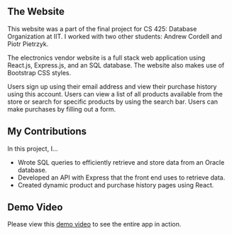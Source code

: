 ## The Website

This website was a part of the final project for CS 425: Database Organization at IIT. I worked with two other students: Andrew Cordell and Piotr Pietrzyk.

The electronics vendor website is a full stack web application using React.js, Express.js, and an SQL database. The website also makes use of Bootstrap CSS styles.

Users sign up using their email address and view their purchase history using this account. Users can view a list of all products available from the store or search for specific products by using the search bar. Users can make purchases by filling out a form.


## My Contributions
In this project, I...
- Wrote SQL queries to efficiently retrieve and store data from an Oracle database.
- Developed an API with Express that the front end uses to retrieve data.
- Created dynamic product and purchase history pages using React.

## Demo Video
Please view this [demo video](https://drive.google.com/file/d/1qJhA9rHUpj2zPMSj_vdMQ7epneNVImbM/view?usp=sharing) to see the entire app in action.
